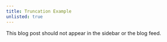 ```yaml
---
title: Truncation Example
unlisted: true
---
```

This blog post should not appear in the sidebar or the blog feed.
